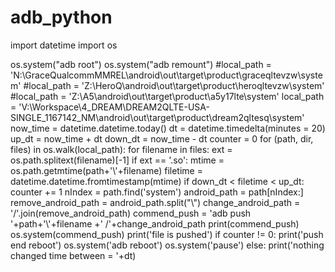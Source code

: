 # adb_python
import datetime
import os

os.system("adb root")
os.system("adb remount")
#local_path = 'N:\\GraceQualcommMMREL\\android\\out\\target\\product\\graceqltevzw\\system'
#local_path = 'Z:\\HeroQ\\android\\out\\target\\product\\heroqltevzw\\system'
#local_path = 'Z:\\A5\\android\\out\\target\\product\\a5y17lte\\system'
local_path = 'V:\\Workspace\\4_DREAM\\DREAM2QLTE-USA-SINGLE_1167142_NM\\android\\out\\target\\product\\dream2qltesq\\system'
now_time = datetime.datetime.today()
dt = datetime.timedelta(minutes = 20)
up_dt = now_time + dt
down_dt = now_time - dt
counter = 0
for (path, dir, files) in os.walk(local_path):
    for filename in files:
        ext = os.path.splitext(filename)[-1]
        if ext == '.so':
            mtime = os.path.getmtime(path+'\\'+filename)
            filetime = datetime.datetime.fromtimestamp(mtime)
            if down_dt < filetime < up_dt:
                counter += 1
                nIndex = path.find('system')
                android_path = path[nIndex:]
                remove_android_path = android_path.split("\\")
                change_android_path = '/'.join(remove_android_path)
                commend_push = 'adb push '+path+'\\'+filename +' /'+change_android_path
                print(commend_push)
                os.system(commend_push)
                print('file is pushed')
if counter != 0:
	print('push end reboot')
	os.system('adb reboot')
	os.system('pause')
else:
	print('nothing changed time between = '+dt)
